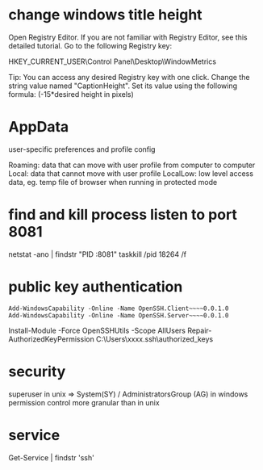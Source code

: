 # change windows title height

Open Registry Editor. If you are not familiar with Registry Editor, see this detailed tutorial.
Go to the following Registry key:

HKEY_CURRENT_USER\Control Panel\Desktop\WindowMetrics

Tip: You can access any desired Registry key with one click.
Change the string value named "CaptionHeight". Set its value using the following formula:
(-15*desired height in pixels)

# AppData
user-specific preferences and profile config

Roaming: data that can move with user profile from computer to computer
Local: data that cannot move with user profile
LocalLow: low level access data, eg. temp file of browser when running in protected mode

# find and kill process listen to port 8081
netstat -ano | findstr "PID :8081"
taskkill /pid 18264 /f


# public key authentication
```
Add-WindowsCapability -Online -Name OpenSSH.Client~~~~0.0.1.0
Add-WindowsCapability -Online -Name OpenSSH.Server~~~~0.0.1.0
```

Install-Module -Force OpenSSHUtils -Scope AllUsers
Repair-AuthorizedKeyPermission C:\Users\xxxx\.ssh\authorized_keys

# security
superuser in unix => System(SY) / AdministratorsGroup (AG) in windows
permission control more granular than in unix

# service
Get-Service | findstr 'ssh'







